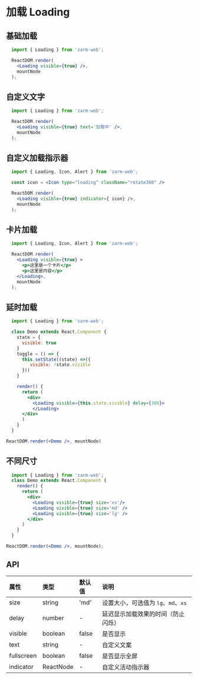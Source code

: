 # 加载 Loading 

## 基础加载

```jsx
  import { Loading } from 'zarm-web';

  ReactDOM.render(
    <Loading visible={true} />,
    mountNode
  );
```

## 自定义文字

```jsx
  import { Loading } from 'zarm-web';

  ReactDOM.render( 
    <Loading visible={true} text='加载中' />,
    mountNode
  );
```

## 自定义加载指示器

```jsx
  import { Loading, Icon, Alert } from 'zarm-web';

  const icon = <Icon type="loading" className="rotate360" />

  ReactDOM.render( 
    <Loading visible={true} indicator={ icon} />,
    mountNode
  );
```


## 卡片加载

```jsx
  import { Loading, Icon, Alert } from 'zarm-web';

  ReactDOM.render( 
    <Loading visible={true} >
      <p>这里是一个卡片</p>
      <p>这里是内容</p>
    </Loading>,
    mountNode
  );
```
## 延时加载
```jsx
  import { Loading } from 'zarm-web';

  class Demo extends React.Component {
    state = {
      visible: true
    }
    toggle = () => {
      this.setState((state) =>({
         visible: !state.visible
      }))
    }

    render() {
      return (
        <div> 
          <Loading visible={this.state.visible} delay={300}>
          </Loading>
      </div>
      )
    }
  }

ReactDOM.render(<Demo />, mountNode)
```

## 不同尺寸

```jsx
  import { Loading } from 'zarm-web';
  class Demo extends React.Component {
    render() {
      return (
        <div>
          <Loading visible={true} size='xs'/>
          <Loading visible={true} size='md' />
          <Loading visible={true} size='lg' />
        </div>
      )
    }
  }

ReactDOM.render(<Demo />, mountNode);
```
## API

| 属性 | 类型 | 默认值 | 说明 |
| :--- | :--- | :--- | :--- |
| size | string | 'md' | 设置大小，可选值为 `lg`、`md`、`xs`|
| delay | number | - | 延迟显示加载效果的时间（防止闪烁） |
| visible | boolean | false | 是否显示 |
| text | string | - | 自定义文案 |
| fullscreen | boolean | false | 是否显示全屏 |
| indicator | ReactNode | - | 自定义活动指示器 |
